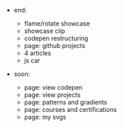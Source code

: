 - end: 
    - flame/rotate showcase
    - showcase clip
    - codepen restructuring
    - page: github projects
    - 4 articles
    - js car

- soon:
    - page: view codepen
    - page: view projects
    - page: patterns and gradients
    - page: courses and certifications
    - page: my svgs